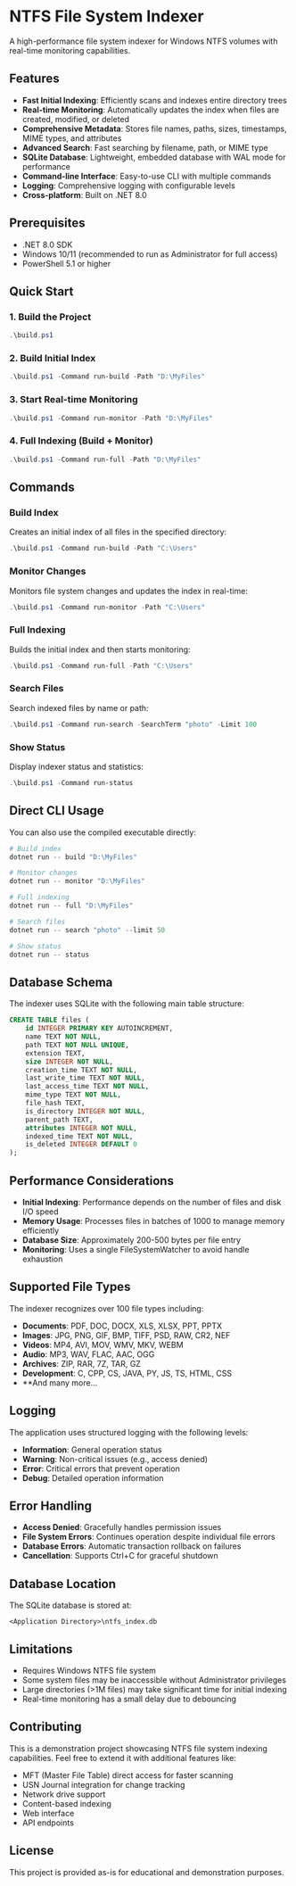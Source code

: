 # NTFS File System Indexer

A high-performance file system indexer for Windows NTFS volumes with real-time monitoring capabilities.

## Features

- **Fast Initial Indexing**: Efficiently scans and indexes entire directory trees
- **Real-time Monitoring**: Automatically updates the index when files are created, modified, or deleted
- **Comprehensive Metadata**: Stores file names, paths, sizes, timestamps, MIME types, and attributes
- **Advanced Search**: Fast searching by filename, path, or MIME type
- **SQLite Database**: Lightweight, embedded database with WAL mode for performance
- **Command-line Interface**: Easy-to-use CLI with multiple commands
- **Logging**: Comprehensive logging with configurable levels
- **Cross-platform**: Built on .NET 8.0

## Prerequisites

- .NET 8.0 SDK
- Windows 10/11 (recommended to run as Administrator for full access)
- PowerShell 5.1 or higher

## Quick Start

### 1. Build the Project

```powershell
.\build.ps1
```

### 2. Build Initial Index

```powershell
.\build.ps1 -Command run-build -Path "D:\MyFiles"
```

### 3. Start Real-time Monitoring

```powershell
.\build.ps1 -Command run-monitor -Path "D:\MyFiles"
```

### 4. Full Indexing (Build + Monitor)

```powershell
.\build.ps1 -Command run-full -Path "D:\MyFiles"
```

## Commands

### Build Index
Creates an initial index of all files in the specified directory:
```powershell
.\build.ps1 -Command run-build -Path "C:\Users"
```

### Monitor Changes
Monitors file system changes and updates the index in real-time:
```powershell
.\build.ps1 -Command run-monitor -Path "C:\Users"
```

### Full Indexing
Builds the initial index and then starts monitoring:
```powershell
.\build.ps1 -Command run-full -Path "C:\Users"
```

### Search Files
Search indexed files by name or path:
```powershell
.\build.ps1 -Command run-search -SearchTerm "photo" -Limit 100
```

### Show Status
Display indexer status and statistics:
```powershell
.\build.ps1 -Command run-status
```

## Direct CLI Usage

You can also use the compiled executable directly:

```powershell
# Build index
dotnet run -- build "D:\MyFiles"

# Monitor changes
dotnet run -- monitor "D:\MyFiles"

# Full indexing
dotnet run -- full "D:\MyFiles"

# Search files
dotnet run -- search "photo" --limit 50

# Show status
dotnet run -- status
```

## Database Schema

The indexer uses SQLite with the following main table structure:

```sql
CREATE TABLE files (
    id INTEGER PRIMARY KEY AUTOINCREMENT,
    name TEXT NOT NULL,
    path TEXT NOT NULL UNIQUE,
    extension TEXT,
    size INTEGER NOT NULL,
    creation_time TEXT NOT NULL,
    last_write_time TEXT NOT NULL,
    last_access_time TEXT NOT NULL,
    mime_type TEXT NOT NULL,
    file_hash TEXT,
    is_directory INTEGER NOT NULL,
    parent_path TEXT,
    attributes INTEGER NOT NULL,
    indexed_time TEXT NOT NULL,
    is_deleted INTEGER DEFAULT 0
);
```

## Performance Considerations

- **Initial Indexing**: Performance depends on the number of files and disk I/O speed
- **Memory Usage**: Processes files in batches of 1000 to manage memory efficiently
- **Database Size**: Approximately 200-500 bytes per file entry
- **Monitoring**: Uses a single FileSystemWatcher to avoid handle exhaustion

## Supported File Types

The indexer recognizes over 100 file types including:

- **Documents**: PDF, DOC, DOCX, XLS, XLSX, PPT, PPTX
- **Images**: JPG, PNG, GIF, BMP, TIFF, PSD, RAW, CR2, NEF
- **Videos**: MP4, AVI, MOV, WMV, MKV, WEBM
- **Audio**: MP3, WAV, FLAC, AAC, OGG
- **Archives**: ZIP, RAR, 7Z, TAR, GZ
- **Development**: C, CPP, CS, JAVA, PY, JS, TS, HTML, CSS
- **And many more...

## Logging

The application uses structured logging with the following levels:

- **Information**: General operation status
- **Warning**: Non-critical issues (e.g., access denied)
- **Error**: Critical errors that prevent operation
- **Debug**: Detailed operation information

## Error Handling

- **Access Denied**: Gracefully handles permission issues
- **File System Errors**: Continues operation despite individual file errors
- **Database Errors**: Automatic transaction rollback on failures
- **Cancellation**: Supports Ctrl+C for graceful shutdown

## Database Location

The SQLite database is stored at:
```
<Application Directory>\ntfs_index.db
```

## Limitations

- Requires Windows NTFS file system
- Some system files may be inaccessible without Administrator privileges
- Large directories (>1M files) may take significant time for initial indexing
- Real-time monitoring has a small delay due to debouncing

## Contributing

This is a demonstration project showcasing NTFS file system indexing capabilities. Feel free to extend it with additional features like:

- MFT (Master File Table) direct access for faster scanning
- USN Journal integration for change tracking
- Network drive support
- Content-based indexing
- Web interface
- API endpoints

## License

This project is provided as-is for educational and demonstration purposes. 